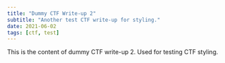 ```yaml
---
title: "Dummy CTF Write-up 2"
subtitle: "Another test CTF write-up for styling."
date: 2021-06-02
tags: [ctf, test]
---
```


This is the content of dummy CTF write-up 2. Used for testing CTF styling. 